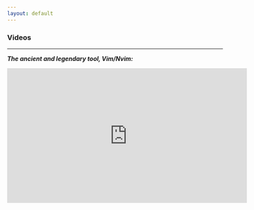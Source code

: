 ```yaml
---
layout: default
---
```


<!DOCTYPE html>
<html lang="en">
<head>
    <meta charset="UTF-8">
    <meta name="viewport" content="width=device-width, initial-scale=1.0">
    <title>Videos</title>
</head>
<body>
    <h3>Videos</h3>
    <hr>
    <p><i><b>The ancient and legendary tool, Vim/Nvim:</b></i></p>
    <iframe
        width="560"
        height="315"
        src="https://www.youtube.com/embed/G--6WTxMwyM?si=R-Li9TcxMiCYBPao"
        title="YouTube video player"
        frameborder="0"
        allow="accelerometer; autoplay; clipboard-write; encrypted-media; gyroscope; picture-in-picture; web-share"
        referrerpolicy="strict-origin-when-cross-origin"
        allowfullscreen>
    </iframe>
</body>
</html>

